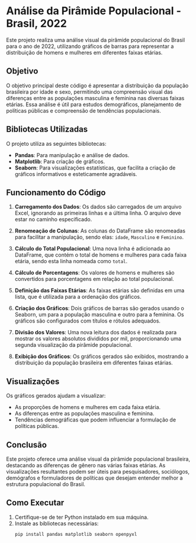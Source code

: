 # Análise da Pirâmide Populacional - Brasil, 2022

Este projeto realiza uma análise visual da pirâmide populacional do Brasil para o ano de 2022, utilizando gráficos de barras para representar a distribuição de homens e mulheres em diferentes faixas etárias.

## Objetivo

O objetivo principal deste código é apresentar a distribuição da população brasileira por idade e sexo, permitindo uma compreensão visual das diferenças entre as populações masculina e feminina nas diversas faixas etárias. Essa análise é útil para estudos demográficos, planejamento de políticas públicas e compreensão de tendências populacionais.

## Bibliotecas Utilizadas

O projeto utiliza as seguintes bibliotecas:

- **Pandas**: Para manipulação e análise de dados.
- **Matplotlib**: Para criação de gráficos.
- **Seaborn**: Para visualizações estatísticas, que facilita a criação de gráficos informativos e esteticamente agradáveis.

## Funcionamento do Código

1. **Carregamento dos Dados**: Os dados são carregados de um arquivo Excel, ignorando as primeiras linhas e a última linha. O arquivo deve estar no caminho especificado.
   
2. **Renomeação de Colunas**: As colunas do DataFrame são renomeadas para facilitar a manipulação, sendo elas: `idade`, `Masculino` e `Feminino`.

3. **Cálculo do Total Populacional**: Uma nova linha é adicionada ao DataFrame, que contém o total de homens e mulheres para cada faixa etária, sendo esta linha nomeada como `total`.

4. **Cálculo de Porcentagens**: Os valores de homens e mulheres são convertidos para porcentagens em relação ao total populacional.

5. **Definição das Faixas Etárias**: As faixas etárias são definidas em uma lista, que é utilizada para a ordenação dos gráficos.

6. **Criação dos Gráficos**: Dois gráficos de barras são gerados usando o Seaborn, um para a população masculina e outro para a feminina. Os gráficos são configurados com títulos e rótulos adequados.

7. **Divisão dos Valores**: Uma nova leitura dos dados é realizada para mostrar os valores absolutos divididos por mil, proporcionando uma segunda visualização da pirâmide populacional.

8. **Exibição dos Gráficos**: Os gráficos gerados são exibidos, mostrando a distribuição da população brasileira em diferentes faixas etárias.

## Visualizações

Os gráficos gerados ajudam a visualizar:

- As proporções de homens e mulheres em cada faixa etária.
- As diferenças entre as populações masculina e feminina.
- Tendências demográficas que podem influenciar a formulação de políticas públicas.

## Conclusão

Este projeto oferece uma análise visual da pirâmide populacional brasileira, destacando as diferenças de gênero nas várias faixas etárias. As visualizações resultantes podem ser úteis para pesquisadores, sociólogos, demógrafos e formuladores de políticas que desejam entender melhor a estrutura populacional do Brasil.

## Como Executar

1. Certifique-se de ter Python instalado em sua máquina.
2. Instale as bibliotecas necessárias:
   ```bash
   pip install pandas matplotlib seaborn openpyxl
